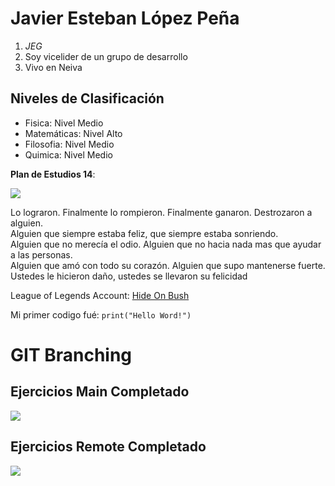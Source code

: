 # Javier Esteban López Peña
1. *JEG*
2. Soy vicelider de un grupo de desarrollo
3. Vivo en Neiva

## Niveles de Clasificación
- Fisica: Nivel Medio
- Matemáticas: Nivel Alto
- Filosofia: Nivel Medio
- Quimica: Nivel Medio

**Plan de Estudios 14**:

![](https://github.com/AndresDa1302/LABORATORIO1-CVDS2/blob/master/Javier%20Esteban%20L%C3%B3pez/Images/PlanDeEstudios.PNG)

Lo lograron. Finalmente lo rompieron. Finalmente ganaron. Destrozaron a alguien.\
Alguien que siempre estaba feliz, que siempre estaba sonriendo.\
Alguien que no merecía el odio. Alguien que no hacia nada mas que ayudar a las personas.\
Alguien que amó con todo su corazón. Alguien que supo mantenerse fuerte. Ustedes le hicieron daño, ustedes se llevaron su felicidad


League of Legends Account: [Hide On Bush](https://www.op.gg/summoner/userName=Hide+on+bush)

Mi primer codigo fué: `print("Hello Word!")`

# GIT Branching

## Ejercicios Main Completado

![](https://github.com/AndresDa1302/LABORATORIO1-CVDS2/blob/master/Javier%20Esteban%20L%C3%B3pez/Images/Main.PNG)

## Ejercicios Remote Completado

![](https://github.com/AndresDa1302/LABORATORIO1-CVDS2/blob/master/Javier%20Esteban%20L%C3%B3pez/Images/Remote.PNG)